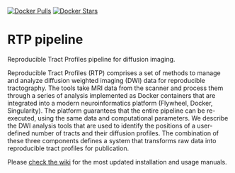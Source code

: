 [![Docker Pulls](https://img.shields.io/docker/pulls/scitran/afq-pipeline.svg)](https://hub.docker.com/r/scitran/afq-pipeline/)
[![Docker Stars](https://img.shields.io/docker/stars/scitran/afq-pipeline.svg)](https://hub.docker.com/r/scitran/afq-pipeline/)

# RTP pipeline
Reproducible Tract Profiles pipeline for diffusion imaging. 

Reproducible Tract Profiles (RTP) comprises a set of methods to manage and analyze diffusion weighted imaging (DWI) data for reproducible tractography. The tools take MRI data from the scanner and process them through a series of analysis implemented as Docker containers that are integrated into a modern neuroinformatics platform (Flywheel, Docker, Singularity). The platform guarantees that the entire pipeline can be re-executed, using the same data and computational parameters. We describe the DWI analysis tools that are used to identify the positions of a user-defined number of tracts and their diffusion profiles. The combination of these three components defines a system that transforms raw data into reproducible tract profiles for publication.

Please [check the wiki](https://github.com/vistalab/RTP-pipeline/wiki) for the most updated installation and usage manuals. 
